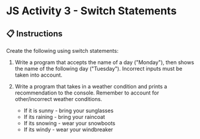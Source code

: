 # JS Activity 3 - Switch Statements

## 📋 Instructions

Create the following using switch statements:

1.  Write a program that accepts the name of a day ("Monday"), then shows the name of the following day ("Tuesday"). Incorrect inputs must be taken into account.

2.  Write a program that takes in a weather condition and prints a recommendation to the console. Remember to account for other/incorrect weather conditions.
    - If it is sunny - bring your sunglasses
    - If its raining - bring your raincoat
    - If its snowing - wear your snowboots
    - If its windy - wear your windbreaker
